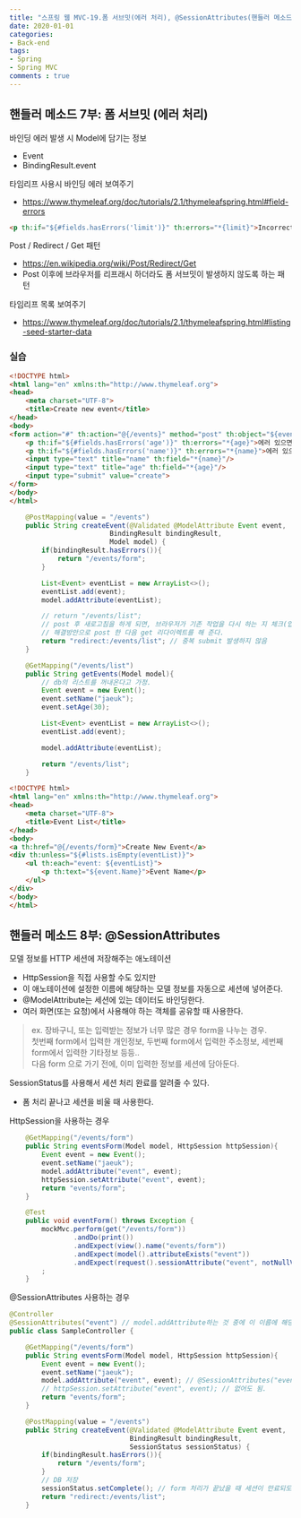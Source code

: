 ```yaml
---  
title: "스프링 웹 MVC-19.폼 서브밋(에러 처리), @SessionAttributes(핸들러 메소드)"
date: 2020-01-01
categories: 
- Back-end
tags:
- Spring 
- Spring MVC
comments : true
---
```


## 핸들러 메소드 7부: 폼 서브밋 (에러 처리)

바인딩 에러 발생 시 Model에 담기는 정보
- Event
- BindingResult.event

타임리프 사용시 바인딩 에러 보여주기
- https://www.thymeleaf.org/doc/tutorials/2.1/thymeleafspring.html#field-errors
~~~html
<p th:if="${#fields.hasErrors('limit')}" th:errors="*{limit}">Incorrect date</p>
~~~

Post / Redirect / Get 패턴
- https://en.wikipedia.org/wiki/Post/Redirect/Get
- Post 이후에 브라우저를 리프래시 하더라도 폼 서브밋이 발생하지 않도록 하는 패턴

타임리프 목록 보여주기
- https://www.thymeleaf.org/doc/tutorials/2.1/thymeleafspring.html#listing-seed-starter-data


### 실습
~~~html
<!DOCTYPE html>
<html lang="en" xmlns:th="http://www.thymeleaf.org">
<head>
    <meta charset="UTF-8">
    <title>Create new event</title>
</head>
<body>
<form action="#" th:action="@{/events}" method="post" th:object="${event}">
    <p th:if="${#fields.hasErrors('age')}" th:errors="*{age}">에러 있으면 벨리데이트 에러메세지 출력</p>
    <p th:if="${#fields.hasErrors('name')}" th:errors="*{name}">에러 있으면 벨리데이트 에러메세지 출력</p>
    <input type="text" title="name" th:field="*{name}"/>
    <input type="text" title="age" th:field="*{age}"/>
    <input type="submit" value="create">
</form>
</body>
</html>
~~~

~~~java
    @PostMapping(value = "/events")
    public String createEvent(@Validated @ModelAttribute Event event,
                         BindingResult bindingResult,
                         Model model) {
        if(bindingResult.hasErrors()){
            return "/events/form";
        }

        List<Event> eventList = new ArrayList<>();
        eventList.add(event);
        model.addAttribute(eventList);

        // return "/events/list";
        // post 후 새로고침을 하게 되면, 브라우저가 기존 작업을 다시 하는 지 체크(입력 정보를 다시 post 하겠냐? 체크)
        // 해결방안으로 post 한 다음 get 리다이렉트를 해 준다.
        return "redirect:/events/list"; // 중복 submit 발생하지 않음
    }

    @GetMapping("/events/list")
    public String getEvents(Model model){
        // db의 리스트를 꺼내온다고 가정.
        Event event = new Event();
        event.setName("jaeuk");
        event.setAge(30);

        List<Event> eventList = new ArrayList<>();
        eventList.add(event);

        model.addAttribute(eventList);

        return "/events/list";
    }
~~~

~~~html
<!DOCTYPE html>
<html lang="en" xmlns:th="http://www.thymeleaf.org">
<head>
    <meta charset="UTF-8">
    <title>Event List</title>
</head>
<body>
<a th:href="@{/events/form}">Create New Event</a>
<div th:unless="${#lists.isEmpty(eventList)}">
    <ul th:each="event: ${eventList}">
        <p th:text="${event.Name}">Event Name</p>
    </ul>
</div>
</body>
</html>
~~~



## 핸들러 메소드 8부: @SessionAttributes

모델 정보를 HTTP 세션에 저장해주는 애노테이션
- HttpSession을 직접 사용할 수도 있지만
- 이 애노테이션에 설정한 이름에 해당하는 모델 정보를 자동으로 세션에 넣어준다.
- @ModelAttribute는 세션에 있는 데이터도 바인딩한다.
- 여러 화면(또는 요청)에서 사용해야 하는 객체를 공유할 때 사용한다.
> ex. 장바구니, 또는 입력받는 정보가 너무 많은 경우 form을 나누는 경우.           
첫번째 form에서 입력한 개인정보, 두번째 form에서 입력한 주소정보, 세번째 form에서 입력한 기타정보 등등..        
다음 form 으로 가기 전에, 이미 입력한 정보를 세션에 담아둔다.      

SessionStatus를 사용해서 세션 처리 완료를 알려줄 수 있다.
- 폼 처리 끝나고 세션을 비울 때 사용한다.

HttpSession을 사용하는 경우
~~~java
    @GetMapping("/events/form")
    public String eventsForm(Model model, HttpSession httpSession){
        Event event = new Event();
        event.setName("jaeuk");
        model.addAttribute("event", event);
        httpSession.setAttribute("event", event);
        return "events/form";
    }
~~~

~~~java
    @Test
    public void eventForm() throws Exception {
        mockMvc.perform(get("/events/form"))
                .andDo(print())
                .andExpect(view().name("events/form"))
                .andExpect(model().attributeExists("event"))
                .andExpect(request().sessionAttribute("event", notNullValue()))
        ;
    }
~~~

@SessionAttributes 사용하는 경우
~~~java
@Controller
@SessionAttributes("event") // model.addAttribute하는 것 중에 이 이름에 해당하는 것 세션에 자동으로 넣어 줌.
public class SampleController {

    @GetMapping("/events/form")
    public String eventsForm(Model model, HttpSession httpSession){
        Event event = new Event();
        event.setName("jaeuk");
        model.addAttribute("event", event); // @SessionAttributes("event")이 세션에 넣어줌.
        // httpSession.setAttribute("event", event); // 없어도 됨. 
        return "events/form";
    }

    @PostMapping(value = "/events")
    public String createEvent(@Validated @ModelAttribute Event event,
                              BindingResult bindingResult,
                              SessionStatus sessionStatus) {
        if(bindingResult.hasErrors()){
            return "/events/form";
        }
        // DB 저장
        sessionStatus.setComplete(); // form 처리가 끝났을 때 세션이 만료되도록. 세션 데이터를 전부 비우도록 
        return "redirect:/events/list";
    }
~~~
